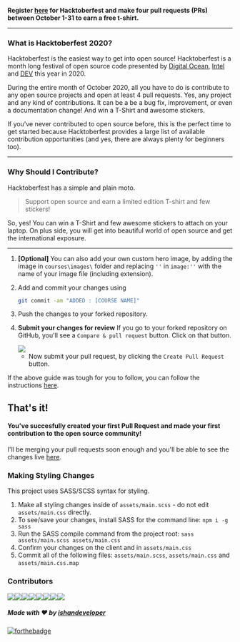 
**Register [here](https://hacktoberfest.digitalocean.com) for Hacktoberfest and make four pull requests (PRs) between October 1-31 to earn a free t-shirt.**

***  
  
### What is Hacktoberfest 2020?
Hacktoberfest is the easiest way to get into open source! Hacktoberfest is a month long festival of open source code presented by [Digital Ocean](https://www.digitalocean.com/), [Intel](https://hacktoberfest.digitalocean.com/intel.pdf) and [DEV](https://www.dev.to/) this year in 2020.

During the entire month of October 2020, all you have to do is contribute to any open source projects and open at least 4 pull requests. Yes, any project and any kind of contributions. It can be a be a bug fix, improvement, or even a documentation change! And win a T-Shirt and awesome stickers.

If you’ve never contributed to open source before, this is the perfect time to get started because Hacktoberfest provides a large list of available contribution opportunities (and yes, there are always plenty for beginners too).

***

### Why Should I Contribute?
Hacktoberfest has a simple and plain moto.
> Support open source and earn a limited edition T-shirt and few stickers!

So, yes! You can win a T-Shirt and few awesome stickers to attach on your laptop. On plus side, you will get into beautiful world of open source and get the international exposure. 

***


1. **[Optional]**  You can also add your own custom hero image, by adding the image in `courses\images\` folder and replacing `''` in `image:''` with the name of your image file (including extension).

1. Add and commit your changes using

    ```bash
    git commit -am "ADDED : [COURSE NAME]"
    ```
1. Push the changes to your forked repository.

1. **Submit your changes for review**
    If you go to your forked repository on GitHub, you'll see a `Compare & pull request` button. Click on that button.

    <img src="./assets/steps/compare-and-pull.png">

    * Now submit your pull request, by clicking the `Create Pull Request` button.

If the above guide was tough for you to follow, you can follow the instructions [here](https://www.digitalocean.com/community/tutorials/how-to-create-a-pull-request-on-github).

## That's it! 
#### You've succesfully created your first Pull Request and made your first contribution to the open source community!

I'll be merging your pull requests soon enough and you'll be able to see the changes live [here](http://ishandeveloper.com/Coursify-hacktoberfest/).

### Making Styling Changes

This project uses SASS/SCSS syntax for styling.

1. Make all styling changes inside of `assets/main.scss` - do not edit `assets/main.css` directly.
2. To see/save your changes, install SASS for the command line: `npm i -g sass`
3. Run the SASS compile command from the project root: `sass assets/main.scss assets/main.css`
4. Confirm your changes on the client and in `assets/main.css`
5. Commit all of the following files: `assets/main.scss`, `assets/main.css` and `assets/main.css.map`

### Contributors

[![](https://sourcerer.io/fame/ishandeveloper/ishandeveloper/Coursify-hacktoberfest/images/0)](https://sourcerer.io/fame/ishandeveloper/ishandeveloper/Coursify-hacktoberfest/links/0)[![](https://sourcerer.io/fame/ishandeveloper/ishandeveloper/Coursify-hacktoberfest/images/1)](https://sourcerer.io/fame/ishandeveloper/ishandeveloper/Coursify-hacktoberfest/links/1)[![](https://sourcerer.io/fame/ishandeveloper/ishandeveloper/Coursify-hacktoberfest/images/2)](https://sourcerer.io/fame/ishandeveloper/ishandeveloper/Coursify-hacktoberfest/links/2)[![](https://sourcerer.io/fame/ishandeveloper/ishandeveloper/Coursify-hacktoberfest/images/3)](https://sourcerer.io/fame/ishandeveloper/ishandeveloper/Coursify-hacktoberfest/links/3)[![](https://sourcerer.io/fame/ishandeveloper/ishandeveloper/Coursify-hacktoberfest/images/4)](https://sourcerer.io/fame/ishandeveloper/ishandeveloper/Coursify-hacktoberfest/links/4)[![](https://sourcerer.io/fame/ishandeveloper/ishandeveloper/Coursify-hacktoberfest/images/5)](https://sourcerer.io/fame/ishandeveloper/ishandeveloper/Coursify-hacktoberfest/links/5)[![](https://sourcerer.io/fame/ishandeveloper/ishandeveloper/Coursify-hacktoberfest/images/6)](https://sourcerer.io/fame/ishandeveloper/ishandeveloper/Coursify-hacktoberfest/links/6)[![](https://sourcerer.io/fame/ishandeveloper/ishandeveloper/Coursify-hacktoberfest/images/7)](https://sourcerer.io/fame/ishandeveloper/ishandeveloper/Coursify-hacktoberfest/links/7)

##### Made with ♥ by <a href="https://github.com/ishandeveloper">ishandeveloper</a>

[![forthebadge](https://forthebadge.com/images/badges/built-with-love.svg)](https://github.com/ishandeveloper)
